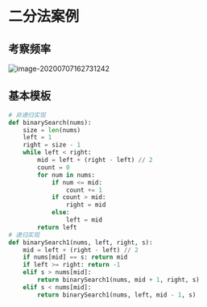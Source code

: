 # 二分法案例

## 考察频率

![image-20200707162731242](https://i.loli.net/2020/07/07/wH1e2kvX7V3fRJQ.png)

## 基本模板

```python
# 非递归实现
def binarySearch(nums):
    size = len(nums)
    left = 1
    right = size - 1
    while left < right:
        mid = left + (right - left) // 2
        count = 0
        for num in nums:
            if num <= mid:
                count += 1
            if count > mid:
                right = mid
            else:
                left = mid
        return left
# 递归实现
def binarySearch1(nums, left, right, s):
    mid = left + (right - left) // 2
    if nums[mid] == s: return mid
    if left >= right: return -1
    elif s > nums[mid]:
        return binarySearch1(nums, mid + 1, right, s)
    elif s < nums[mid]:
        return binarySearch1(nums, left, mid - 1, s)

```
